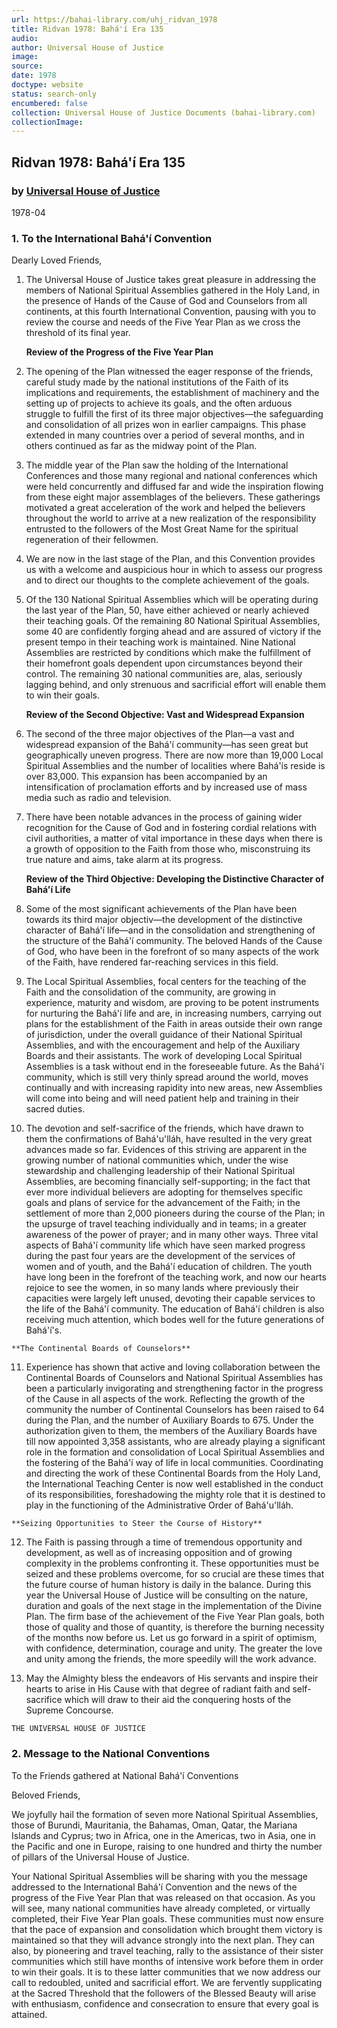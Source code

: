 ```yaml
---
url: https://bahai-library.com/uhj_ridvan_1978
title: Ridvan 1978: Bahá'í Era 135
audio: 
author: Universal House of Justice
image: 
source: 
date: 1978
doctype: website
status: search-only
encumbered: false
collection: Universal House of Justice Documents (bahai-library.com)
collectionImage: 
---
```



## Ridvan 1978: Bahá'í Era 135

### by [Universal House of Justice](https://bahai-library.com/author/Universal+House+of+Justice)

1978-04


### 1\. To the International Bahá'í Convention

Dearly Loved Friends,  
  
1.  The Universal House of Justice takes great pleasure in addressing the members of National Spiritual Assemblies gathered in the Holy Land, in the presence of Hands of the Cause of God and Counselors from all continents, at this fourth International Convention, pausing with you to review the course and needs of the Five Year Plan as we cross the threshold of its final year.  
      
    **Review of the Progress of the Five Year Plan**  
      
    
2.  The opening of the Plan witnessed the eager response of the friends, careful study made by the national institutions of the Faith of its implications and requirements, the establishment of machinery and the setting up of projects to achieve its goals, and the often arduous struggle to fulfill the first of its three major objectives—the safeguarding and consolidation of all prizes won in earlier campaigns. This phase extended in many countries over a period of several months, and in others continued as far as the midway point of the Plan.  
      
    
3.  The middle year of the Plan saw the holding of the International Conferences and those many regional and national conferences which were held concurrently and diffused far and wide the inspiration flowing from these eight major assemblages of the believers. These gatherings motivated a great acceleration of the work and helped the believers throughout the world to arrive at a new realization of the responsibility entrusted to the followers of the Most Great Name for the spiritual regeneration of their fellowmen.  
      
    
4.  We are now in the last stage of the Plan, and this Convention provides us with a welcome and auspicious hour in which to assess our progress and to direct our thoughts to the complete achievement of the goals.  
      
    
5.  Of the 130 National Spiritual Assemblies which will be operating during the last year of the Plan, 50, have either achieved or nearly achieved their teaching goals. Of the remaining 80 National Spiritual Assemblies, some 40 are confidently forging ahead and are assured of victory if the present tempo in their teaching work is maintained. Nine National Assemblies are restricted by conditions which make the fulfillment of their homefront goals dependent upon circumstances beyond their control. The remaining 30 national communities are, alas, seriously lagging behind, and only strenuous and sacrificial effort will enable them to win their goals.  
      
      
    **Review of the Second Objective: Vast and Widespread Expansion**  
      
    
6.  The second of the three major objectives of the Plan—a vast and widespread expansion of the Bahá'í community—has seen great but geographically uneven progress. There are now more than 19,000 Local Spiritual Assemblies and the number of localities where Bahá'ís reside is over 83,000. This expansion has been accompanied by an intensification of proclamation efforts and by increased use of mass media such as radio and television.  
      
    
7.  There have been notable advances in the process of gaining wider recognition for the Cause of God and in fostering cordial relations with civil authorities, a matter of vital importance in these days when there is a growth of opposition to the Faith from those who, misconstruing its true nature and aims, take alarm at its progress.  
      
      
    **Review of the Third Objective: Developing the Distinctive Character of Bahá'í Life**  
      
    
8.  Some of the most significant achievements of the Plan have been towards its third major objectiv—the development of the distinctive character of Bahá'í life—and in the consolidation and strengthening of the structure of the Bahá'í community. The beloved Hands of the Cause of God, who have been in the forefront of so many aspects of the work of the Faith, have rendered far-reaching services in this field.  
      
    
9.  The Local Spiritual Assemblies, focal centers for the teaching of the Faith and the consolidation of the community, are growing in experience, maturity and wisdom, are proving to be potent instruments for nurturing the Bahá'í life and are, in increasing numbers, carrying out plans for the establishment of the Faith in areas outside their own range of jurisdiction, under the overall guidance of their National Spiritual Assemblies, and with the encouragement and help of the Auxiliary Boards and their assistants. The work of developing Local Spiritual Assemblies is a task without end in the foreseeable future. As the Bahá'í community, which is still very thinly spread around the world, moves continually and with increasing rapidity into new areas, new Assemblies will come into being and will need patient help and training in their sacred duties.  
      
    
10.  The devotion and self-sacrifice of the friends, which have drawn to them the confirmations of Bahá'u'lláh, have resulted in the very great advances made so far. Evidences of this striving are apparent in the growing number of national communities which, under the wise stewardship and challenging leadership of their National Spiritual Assemblies, are becoming financially self-supporting; in the fact that ever more individual believers are adopting for themselves specific goals and plans of service for the advancement of the Faith; in the settlement of more than 2,000 pioneers during the course of the Plan; in the upsurge of travel teaching individually and in teams; in a greater awareness of the power of prayer; and in many other ways. Three vital aspects of Bahá'í community life which have seen marked progress during the past four years are the development of the services of women and of youth, and the Bahá'í education of children. The youth have long been in the forefront of the teaching work, and now our hearts rejoice to see the women, in so many lands where previously their capacities were largely left unused, devoting their capable services to the life of the Bahá'í community. The education of Bahá'í children is also receiving much attention, which bodes well for the future generations of Bahá'í's.  
      
      
    **The Continental Boards of Counselors**  
      
    
11.  Experience has shown that active and loving collaboration between the Continental Boards of Counselors and National Spiritual Assemblies has been a particularly invigorating and strengthening factor in the progress of the Cause in all aspects of the work. Reflecting the growth of the community the number of Continental Counselors has been raised to 64 during the Plan, and the number of Auxiliary Boards to 675. Under the authorization given to them, the members of the Auxiliary Boards have till now appointed 3,358 assistants, who are already playing a significant role in the formation and consolidation of Local Spiritual Assemblies and the fostering of the Bahá'í way of life in local communities. Coordinating and directing the work of these Continental Boards from the Holy Land, the International Teaching Center is now well established in the conduct of its responsibilities, foreshadowing the mighty role that it is destined to play in the functioning of the Administrative Order of Bahá'u'lláh.  
      
      
    **Seizing Opportunities to Steer the Course of History**  
      
    
12.  The Faith is passing through a time of tremendous opportunity and development, as well as of increasing opposition and of growing complexity in the problems confronting it. These opportunities must be seized and these problems overcome, for so crucial are these times that the future course of human history is daily in the balance. During this year the Universal House of Justice will be consulting on the nature, duration and goals of the next stage in the implementation of the Divine Plan. The firm base of the achievement of the Five Year Plan goals, both those of quality and those of quantity, is therefore the burning necessity of the months now before us. Let us go forward in a spirit of optimism, with confidence, determination, courage and unity. The greater the love and unity among the friends, the more speedily will the work advance.  
      
    
13.  May the Almighty bless the endeavors of His servants and inspire their hearts to arise in His Cause with that degree of radiant faith and self-sacrifice which will draw to their aid the conquering hosts of the Supreme Concourse.  
      
    THE UNIVERSAL HOUSE OF JUSTICE

### 2\. Message to the National Conventions

To the Friends gathered at National Bahá'í Conventions  
  
Beloved Friends,  
  
We joyfully hail the formation of seven more National Spiritual Assemblies, those of Burundi, Mauritania, the Bahamas, Oman, Qatar, the Mariana Islands and Cyprus; two in Africa, one in the Americas, two in Asia, one in the Pacific and one in Europe, raising to one hundred and thirty the number of pillars of the Universal House of Justice.  
  
Your National Spiritual Assemblies will be sharing with you the message addressed to the International Bahá'í Convention and the news of the progress of the Five Year Plan that was released on that occasion. As you will see, many national communities have already completed, or virtually completed, their Five Year Plan goals. These communities must now ensure that the pace of expansion and consolidation which brought them victory is maintained so that they will advance strongly into the next plan. They can also, by pioneering and travel teaching, rally to the assistance of their sister communities which still have months of intensive work before them in order to win their goals. It is to these latter communities that we now address our call to redoubled, united and sacrificial effort. We are fervently supplicating at the Sacred Threshold that the followers of the Blessed Beauty will arise with enthusiasm, confidence and consecration to ensure that every goal is attained.